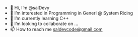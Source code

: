 - 👋 Hi, I’m @salDevy
- 👀 I’m interested in Programming in Generl @ System Ricing
- 🌱 I’m currently learning C++ 
- 💞️ I’m looking to collaborate on ...
- 📫 How to reach me saldevcode@gmail.com

<!---
salDevy/salDevy is a ✨ special ✨ repository because its `README.md` (this file) appears on your GitHub profile.
You can click the Preview link to take a look at your changes.
--->
